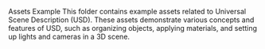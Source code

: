 Assets Example
This folder contains example assets related to Universal Scene Description (USD). These assets demonstrate various concepts and features of USD, such as organizing objects, applying materials, and setting up lights and cameras in a 3D scene.